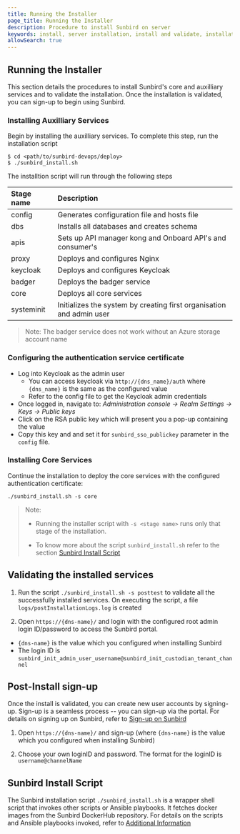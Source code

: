 ```yaml
---
title: Running the Installer
page_title: Running the Installer
description: Procedure to install Sunbird on server
keywords: install, server installation, install and validate, installation scripts, scripts, 
allowSearch: true
---
```


## Running the Installer

This section details the procedures to install Sunbird's core and auxilliary services and to validate the installation. Once the installation is validated, you can sign-up to begin using Sunbird.


### Installing Auxilliary Services

Begin by installing the auxilliary services. To complete this step, run the installation script 

    $ cd <path/to/sunbird-devops/deploy>
    $ ./sunbird_install.sh

The installtion script will run through the following steps

|Stage name|Description| 
|:-------|:--------|
|config |Generates configuration file and hosts file |
|dbs|Installs all databases and creates schema  |
|apis|Sets up API manager kong and Onboard API's and consumer's  |
|proxy|Deploys and configures Nginx|
|keycloak| Deploys and configures Keycloak |
|badger|Deploys the badger service|
|core|Deploys all core services|
|systeminit|Initializes the system by creating first organisation and admin user|

> Note: The badger service does not work without an Azure storage account name 


### Configuring the authentication service certificate

* Log into Keycloak as the admin user
  * You can access keycloak via `http://{dns_name}/auth` where `{dns_name}` is the same as the configured value
  * Refer to the config file to get the Keycloak admin credentials
* Once logged in, navigate to: *Administration console -> Realm Settings -> Keys -> Public keys*
* Click on the RSA public key which will present you a pop-up containing the value
* Copy this key and and set it for `sunbird_sso_publickey` parameter in the `config` file.


### Installing Core Services

Continue the installation to deploy the core services with the configured authentication certificate:

    ./sunbird_install.sh -s core
     
> Note:
>   * Running the installer script with `-s <stage name>` runs only that stage of the installation.
> 
>   * To know more about the script `sunbird_install.sh` refer to the section [Sunbird Install Script](developer-docs/server-installation/running_the_installer/#sunbird-install-script")


## Validating the installed services

1. Run the script `./sunbird_install.sh -s posttest` to validate all the successfully installed services. On executing the script, a file `logs/postInstallationLogs.log` is created

1. Open `https://{dns-name}/` and login with the configured root admin login ID/password to access the Sunbird portal. 
  * `{dns-name}` is the value which you configured when installing Sunbird
  * The login ID is `sunbird_init_admin_user_username@sunbird_init_custodian_tenant_channel`


## Post-Install sign-up

Once the install is validated, you can create new user accounts by signing-up. Sign-up is a seamless process -- you can sign-up via the portal. For details on signing up on Sunbird, refer to [Sign-up on Sunbird](http://www.sunbird.org/features-documentation/signup/)

1. Open `https://{dns-name}/` and sign-up (where `{dns-name}` is the value which you configured when installing Sunbird)

1. Choose your own loginID and password. The format for the loginID is `username@channelName`


## Sunbird Install Script 

The Sunbird installation script `./sunbird_install.sh` is a wrapper shell script that invokes other scripts or Ansible playbooks. It fetches docker images from the Sunbird DockerHub repository. For details on the scripts and Ansible playbooks invoked, refer to [Additional Information](developer-docs/installation/server_installation/additional_info.md)
